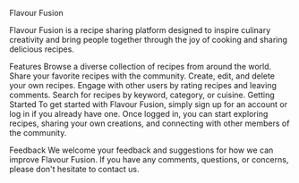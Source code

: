 Flavour Fusion

Flavour Fusion is a recipe sharing platform designed to inspire culinary creativity and bring people together through the joy of cooking and sharing delicious recipes.

Features
Browse a diverse collection of recipes from around the world.
Share your favorite recipes with the community.
Create, edit, and delete your own recipes.
Engage with other users by rating recipes and leaving comments.
Search for recipes by keyword, category, or cuisine.
Getting Started
To get started with Flavour Fusion, simply sign up for an account or log in if you already have one. Once logged in, you can start exploring recipes, sharing your own creations, and connecting with other members of the community.

Feedback
We welcome your feedback and suggestions for how we can improve Flavour Fusion. If you have any comments, questions, or concerns, please don't hesitate to contact us.

